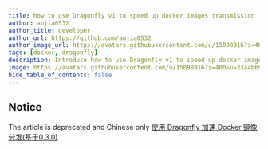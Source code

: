```yaml
---
title: how to use Dragonfly v1 to speed up docker images transmission
author: anjia0532
author_title: developer
author_url: https://github.com/anjia0532
author_image_url: https://avatars.githubusercontent.com/u/15098916?s=400&u=23a4b699baa0ed924cf1db40b9edb614d0263621&v=4
tags: [docker, dragonfly]
description: Introduce how to use Dragonfly v1 to speed up docker images transmission
image: https://avatars.githubusercontent.com/u/15098916?s=400&u=23a4b699baa0ed924cf1db40b9edb614d0263621&v=4
hide_table_of_contents: false
---
```


## Notice

The article is deprecated and Chinese only [使用 Dragonfly 加速 Docker 镜像分发(基于0.3.0)](https://d7y.io/zh/blog/2019/03/25/d7y-dfdaemon)
